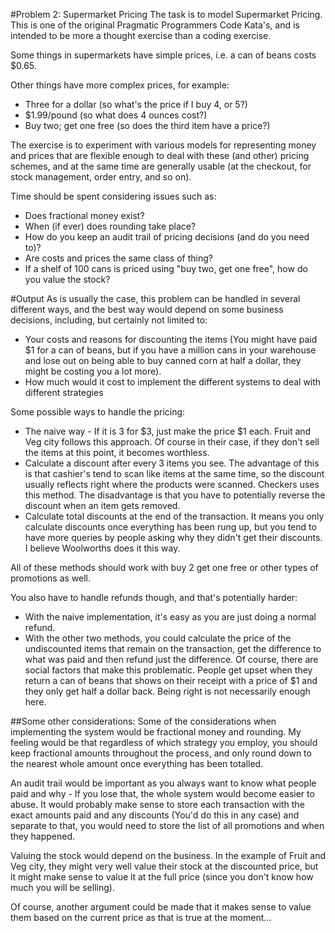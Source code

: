 #Problem 2: Supermarket Pricing
The task is to model Supermarket Pricing. This is one of the original Pragmatic Programmers Code Kata's, and is intended to be more a thought exercise than a coding exercise.

Some things in supermarkets have simple prices, i.e. a can of beans costs $0.65. 

Other things have more complex prices, for example:

* Three for a dollar (so what's the price if I buy 4, or 5?)
* $1.99/pound (so what does 4 ounces cost?)
* Buy two; get one free (so does the third item have a price?)

The exercise is to experiment with various models for representing money and prices that are flexible enough to deal with these (and other) pricing schemes, and at the same time are generally usable (at the checkout, for stock management, order entry, and so on). 

Time should be spent considering issues such as:

* Does fractional money exist?
* When (if ever) does rounding take place?
* How do you keep an audit trail of pricing decisions (and do you need to)?
* Are costs and prices the same class of thing?
* If a shelf of 100 cans is priced using "buy two, get one free", how do you value the stock?

#Output
As is usually the case, this problem can be handled in several different ways, and the best way would depend on some business decisions, including, but certainly not limited to:
* Your costs and reasons for discounting the items (You might have paid $1 for a can of beans, but if you have a million cans in your warehouse and lose out on being able to buy canned corn at half a dollar, they might be costing you a lot more).
* How much would it cost to implement the different systems to deal with different strategies

Some possible ways to handle the pricing:
* The naive way - If it is 3 for $3, just make the price $1 each. Fruit and Veg city follows this approach. Of course in their case, if they don't sell the items at this point, it becomes worthless.
* Calculate a discount after every 3 items you see. The advantage of this is that cashier's tend to scan like items at the same time, so the discount usually reflects right where the products were scanned. Checkers uses this method. The disadvantage is that you have to potentially reverse the discount when an item gets removed.
* Calculate total discounts at the end of the transaction. It means you only calculate discounts once everything has been rung up, but you tend to have more queries by people asking why they didn't get their discounts. I believe Woolworths does it this way.

All of these methods should work with buy 2 get one free or other types of promotions as well.

You also have to handle refunds though, and that's potentially harder:
* With the naive implementation, it's easy as you are just doing a normal refund.
* With the other two methods, you could calculate the price of the undiscounted items that remain on the transaction, get the difference to what was paid and then refund just the difference. Of course, there are social factors that make this problematic. People get upset when they return a can of beans that shows on their receipt with a price of $1 and they only get half a dollar back. Being right is not necessarily enough here.

##Some other considerations:
Some of the considerations when implementing the system would be fractional money and rounding. My feeling would be that regardless of which strategy you employ, you should keep fractional amounts throughout the process, and only round down to the nearest whole amount once everything has been totalled. 

An audit trail would be important as you always want to know what people paid and why - If you lose that, the whole system would become easier to abuse. It would probably make sense to store each transaction with the exact amounts paid and any discounts (You'd do this in any case) and separate to that, you would need to store the list of all promotions and when they happened.

Valuing the stock would depend on the business. In the example of Fruit and Veg city, they might very well value their stock at the discounted price, but it might make sense to value it at the full price (since you don't know how much you will be selling).  

Of course, another argument could be made that it makes sense to value them based on the current price as that is true at the moment...